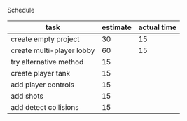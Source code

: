Schedule

task | estimate | actual time
-----|----------|------------
create empty project | 30 | 15
create multi-player lobby | 60 | 15
try alternative method | 15 |
create player tank | 15 |
add player controls | 15 |
add shots | 15 |
add detect collisions | 15 |
